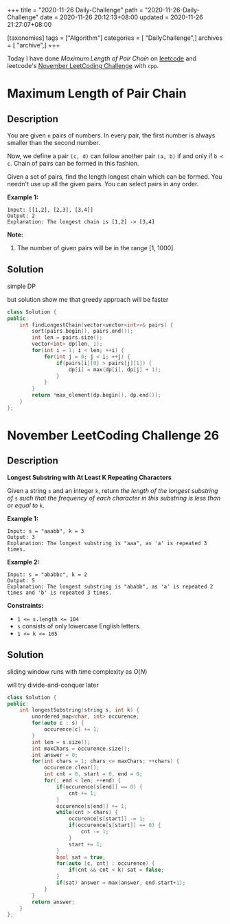 +++
title = "2020-11-26 Daily-Challenge"
path = "2020-11-26-Daily-Challenge"
date = 2020-11-26 20:12:13+08:00
updated = 2020-11-26 21:27:07+08:00

[taxonomies]
tags = ["Algorithm"]
categories = [ "DailyChallenge",]
archives = [ "archive",]
+++

Today I have done *Maximum Length of Pair Chain* on [leetcode](https://leetcode.com/problems/maximum-length-of-pair-chain/) and leetcode's [November LeetCoding Challenge](https://leetcode.com/explore/challenge/card/november-leetcoding-challenge/567/week-4-november-22nd-november-28th/3544/) with `cpp`.

<!-- more -->

# Maximum Length of Pair Chain

## Description

You are given `n` pairs of numbers. In every pair, the first number is always smaller than the second number.

Now, we define a pair `(c, d)` can follow another pair `(a, b)` if and only if `b < c`. Chain of pairs can be formed in this fashion.

Given a set of pairs, find the length longest chain which can be formed. You needn't use up all the given pairs. You can select pairs in any order.

**Example 1:**

```
Input: [[1,2], [2,3], [3,4]]
Output: 2
Explanation: The longest chain is [1,2] -> [3,4]
```

**Note:**

1. The number of given pairs will be in the range [1, 1000].

## Solution

simple DP

but solution show me that greedy approach will be faster

``` cpp
class Solution {
public:
    int findLongestChain(vector<vector<int>>& pairs) {
        sort(pairs.begin(), pairs.end());
        int len = pairs.size();
        vector<int> dp(len, 1);
        for(int i = 1; i < len; ++i) {
            for(int j = 0; j < i; ++j) {
                if(pairs[i][0] > pairs[j][1]) {
                    dp[i] = max(dp[i], dp[j] + 1); 
                }
            }
        }
        return *max_element(dp.begin(), dp.end());
    }
};
```

# November LeetCoding Challenge 26

## Description

**Longest Substring with At Least K Repeating Characters**

Given a string `s` and an integer `k`, return *the length of the longest substring of* `s` *such that the frequency of each character in this substring is less than or equal to* `k`.

**Example 1:**

```
Input: s = "aaabb", k = 3
Output: 3
Explanation: The longest substring is "aaa", as 'a' is repeated 3 times.
```

**Example 2:**

```
Input: s = "ababbc", k = 2
Output: 5
Explanation: The longest substring is "ababb", as 'a' is repeated 2 times and 'b' is repeated 3 times.
```

**Constraints:**

- `1 <= s.length <= 104`
- `s` consists of only lowercase English letters.
- `1 <= k <= 105`

## Solution

sliding window runs with time complexity as $O(N)$

will try divide-and-conquer later

``` cpp
class Solution {
public:
    int longestSubstring(string s, int k) {
        unordered_map<char, int> occurence;
        for(auto c : s) {
            occurence[c] += 1;
        }
        int len = s.size();
        int maxChars = occurence.size();
        int answer = 0;
        for(int chars = 1; chars <= maxChars; ++chars) {
            occurence.clear();
            int cnt = 0, start = 0, end = 0;
            for(; end < len; ++end) {
                if(occurence[s[end]] == 0) {
                    cnt += 1;
                }
                occurence[s[end]] += 1;
                while(cnt > chars) {
                    occurence[s[start]] -= 1;
                    if(occurence[s[start]] == 0) {
                        cnt -= 1;
                    }
                    start += 1;
                }
                bool sat = true;
                for(auto [c, cnt] : occurence) {
                    if(cnt && cnt < k) sat = false;
                }
                if(sat) answer = max(answer, end-start+1);
            }
        }
        return answer;
    }
};
```